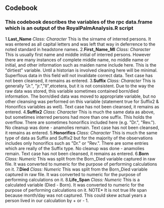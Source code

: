 ## Codebook
### This codebook describes the variables of the rpc data.frame which is an output of the RoyalPalmAnalysis.R script     
1.**Last_Name** *Class: Character* This is the sirname of interred persons.  It was entered as all capital letters and was left that way in deferrence to the noted standard in headstone names.
2.**First_Name_MI** *Class: Character* This is usually first name and middle initial of interred persons. However there are many instances of complete middle name, no middle name or initial, and other information such as maiden name include here.  This is the "dirtiest" variable.  Until a historian is involved cleaning here will be minimal.  Superflous data in this field will not invalidate correct data.  Text case has not been cleansed, it remains as entered.
3.**Suffix** *Class: Character* This is generally "Jr.", "jr.","II",etcetera, but it is not consistent.  Due to the way the raw data was stored, this variable sometimes contained born/died information.  The born/died data was moved to appropriate variable, but no other cleansing was performed on this variable (statement true for Suffix2 & Honorifics variables as well). Text case has not been cleansed, it remains as entered.
4.**Suffix2** *Class: Character* This is much the same data as above, but sometimes interred persons had more than one suffix.  This holds the overflow.  There are sometimes honorifics included here (e.g. "Dr.", "Rev.").  No cleanup was done - anamolies remain. Text case has not been cleansed, it remains as entered.
5.**Honorifics** *Class: Character* This is much the same type of data as Suffix and Suffix2 but for the majority of the observations includes only honorifics such as "Dr." or "Rev.".  There are some entries which are really of the Suffix type. No cleanup was done - anamolies remain. Text case has not been cleansed, it remains as entered.
6.**Born** *Class: Numeric* This was split from the Born_Died variable captured in raw file.  It was converted to numeric for the purpose of performing calculations on it.
7.**Died** *Class: Numeric* This was split from the Born_Died variable captured in raw file.  It was converted to numeric for the purpose of performing calculations on it.
8.**Life_Span** *Class: Numeric* This is a calculated variable (Died - Born).  It was converted to numeric for the purpose of performing calculations on it. NOTE* It is not true life span because month/day was not captured.  This could skew actual years a person lived in our calculation by + or - 1.
